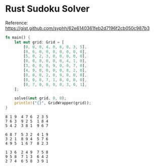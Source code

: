 # Rust Sudoku Solver

Reference: https://gist.github.com/syphh/62e6140361feb2d7196f2cb050c987b3

```rust
fn main() {
    let mut grid: Grid = [
        [0, 0, 0, 4, 0, 6, 0, 3, 5],
        [0, 6, 0, 0, 0, 0, 0, 0, 0],
        [5, 0, 2, 3, 0, 0, 0, 0, 0],
        [0, 0, 0, 0, 0, 0, 4, 1, 0],
        [3, 0, 0, 0, 9, 0, 0, 7, 0],
        [4, 9, 0, 0, 0, 0, 8, 2, 0],
        [0, 0, 0, 2, 0, 9, 0, 0, 0],
        [0, 0, 8, 7, 1, 0, 0, 0, 0],
        [0, 7, 0, 0, 0, 0, 3, 0, 1],
    ];

    solve(&mut grid, 0, 0);
    println!("{}", GridWrapper(grid));
}
```

```shell
8 1 9  4 7 6  2 3 5
7 6 3  9 2 5  1 8 4
5 4 2  3 8 1  9 6 7

6 8 7  5 3 2  4 1 9
3 2 1  8 9 4  5 7 6
4 9 5  1 6 7  8 2 3

1 3 6  2 4 9  7 5 8
9 5 8  7 1 3  6 4 2
2 7 4  6 5 8  3 9 1
```
